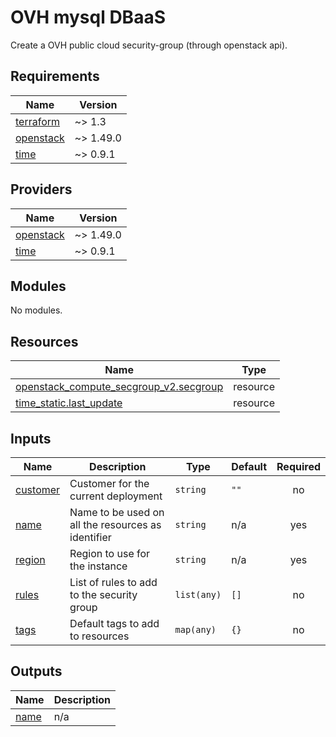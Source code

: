 # OVH mysql DBaaS

Create a OVH public cloud security-group (through openstack api).
<!-- BEGINNING OF PRE-COMMIT-TERRAFORM DOCS HOOK -->
## Requirements

| Name | Version |
|------|---------|
| <a name="requirement_terraform"></a> [terraform](#requirement\_terraform) | ~> 1.3 |
| <a name="requirement_openstack"></a> [openstack](#requirement\_openstack) | ~> 1.49.0 |
| <a name="requirement_time"></a> [time](#requirement\_time) | ~> 0.9.1 |

## Providers

| Name | Version |
|------|---------|
| <a name="provider_openstack"></a> [openstack](#provider\_openstack) | ~> 1.49.0 |
| <a name="provider_time"></a> [time](#provider\_time) | ~> 0.9.1 |

## Modules

No modules.

## Resources

| Name | Type |
|------|------|
| [openstack_compute_secgroup_v2.secgroup](https://registry.terraform.io/providers/terraform-provider-openstack/openstack/latest/docs/resources/compute_secgroup_v2) | resource |
| [time_static.last_update](https://registry.terraform.io/providers/hashicorp/time/latest/docs/resources/static) | resource |

## Inputs

| Name | Description | Type | Default | Required |
|------|-------------|------|---------|:--------:|
| <a name="input_customer"></a> [customer](#input\_customer) | Customer for the current deployment | `string` | `""` | no |
| <a name="input_name"></a> [name](#input\_name) | Name to be used on all the resources as identifier | `string` | n/a | yes |
| <a name="input_region"></a> [region](#input\_region) | Region to use for the instance | `string` | n/a | yes |
| <a name="input_rules"></a> [rules](#input\_rules) | List of rules to add to the security group | `list(any)` | `[]` | no |
| <a name="input_tags"></a> [tags](#input\_tags) | Default tags to add to resources | `map(any)` | `{}` | no |

## Outputs

| Name | Description |
|------|-------------|
| <a name="output_name"></a> [name](#output\_name) | n/a |
<!-- END OF PRE-COMMIT-TERRAFORM DOCS HOOK -->
